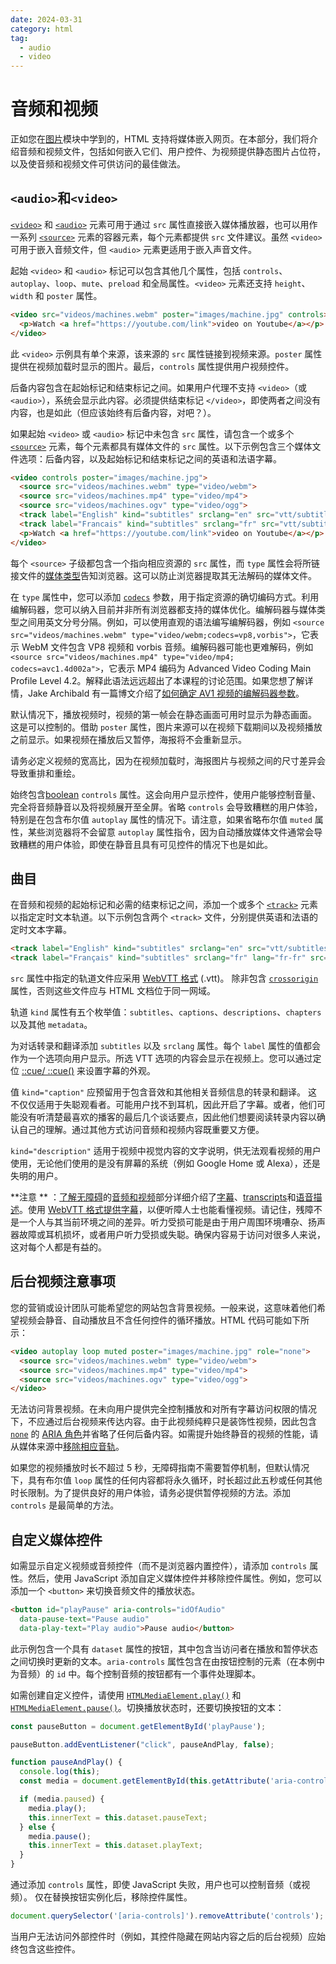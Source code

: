 ```yaml
---
date: 2024-03-31
category: html
tag:
  - audio
  - video
---
```


# 音频和视频


正如您在[图片](/blogs/web/html/images)模块中学到的，HTML 支持将媒体嵌入网页。在本部分，我们将介绍音频和视频文件，包括如何嵌入它们、用户控件、为视频提供静态图片占位符，以及使音频和视频文件可供访问的最佳做法。

## `<audio>`和`<video>`

[`<video>`](https://developer.mozilla.org/docs/Web/HTML/Element/video) 和 [`<audio>`](https://developer.mozilla.org/docs/Web/HTML/Element/audio) 元素可用于通过 `src` 属性直接嵌入媒体播放器，也可以用作一系列 [`<source>`](https://developer.mozilla.org/docs/Web/HTML/Element/source) 元素的容器元素，每个元素都提供 `src` 文件建议。虽然 `<video>` 可用于嵌入音频文件，但 `<audio>` 元素更适用于嵌入声音文件。

起始 `<video>` 和 `<audio>` 标记可以包含其他几个属性，包括 `controls`、`autoplay`、`loop`、`mute`、`preload` 和全局属性。`<video>` 元素还支持 `height`、`width` 和 `poster` 属性。

```html
<video src="videos/machines.webm" poster="images/machine.jpg" controls>
  <p>Watch <a href="https://youtube.com/link">video on Youtube</a></p>
</video>
```

此 `<video>` 示例具有单个来源，该来源的 `src` 属性链接到视频来源。`poster` 属性提供在视频加载时显示的图片。最后，`controls` 属性提供用户视频控件。

后备内容包含在起始标记和结束标记之间。如果用户代理不支持 `<video>`（或 `<audio>`），系统会显示此内容。必须提供结束标记 `</video>`，即使两者之间没有内容，也是如此（但应该始终有后备内容，对吧？）。

如果起始 `<video>` 或 `<audio>` 标记中未包含 `src` 属性，请包含一个或多个 [`<source>`](https://developer.mozilla.org/docs/Web/HTML/Element/source) 元素，每个元素都具有媒体文件的 `src` 属性。以下示例包含三个媒体文件选项：后备内容，以及起始标记和结束标记之间的英语和法语字幕。

```html
<video controls poster="images/machine.jpg">
  <source src="videos/machines.webm" type="video/webm">
  <source src="videos/machines.mp4" type="video/mp4">
  <source src="videos/machines.ogv" type="video/ogg">
  <track label="English" kind="subtitles" srclang="en" src="vtt/subtitles-en.vtt" default />
  <track label="Francais" kind="subtitles" srclang="fr" src="vtt/subtitles-fr.vtt" />
  <p>Watch <a href="https://youtube.com/link">video on Youtube</a></p>
</video>
```

每个 `<source>` 子级都包含一个指向相应资源的 `src` 属性，而 `type` 属性会将所链接文件的[媒体类型](https://developer.mozilla.org/docs/Web/Media/Formats/Containers)告知浏览器。这可以防止浏览器提取其无法解码的媒体文件。

在 `type` 属性中，您可以添加 [`codecs`](https://developer.mozilla.org/docs/Web/Media/Formats/codecs_parameter) 参数，用于指定资源的确切编码方式。利用编解码器，您可以纳入目前并非所有浏览器都支持的媒体优化。编解码器与媒体类型之间用英文分号分隔。例如，可以使用直观的语法编写编解码器，例如 `<source src="videos/machines.webm" type="video/webm;codecs=vp8,vorbis">`，它表示 WebM 文件包含 VP8 视频和 vorbis 音频。编解码器可能也更难解码，例如 `<source src="videos/machines.mp4" type="video/mp4; codecs=avc1.4d002a">`，它表示 MP4 编码为 Advanced Video Coding Main Profile Level 4.2。解释此语法远远超出了本课程的讨论范围。如果您想了解详情，Jake Archibald 有一篇博文介绍了[如何确定 AV1 视频的编解码器参数](https://jakearchibald.com/2022/html-codecs-parameter-for-av1/)。

默认情况下，播放视频时，视频的第一帧会在静态画面可用时显示为静态画面。 这是可以控制的。借助 `poster` 属性，图片来源可以在视频下载期间以及视频播放之前显示。如果视频在播放后又暂停，海报将不会重新显示。

请务必定义视频的宽高比，因为在视频加载时，海报图片与视频之间的尺寸差异会导致重排和重绘。

始终包含[boolean](/blogs/web/html/attributes#boolean_attributes) `controls` 属性。这会向用户显示控件，使用户能够控制音量、完全将音频静音以及将视频展开至全屏。省略 `controls` 会导致糟糕的用户体验，特别是在包含布尔值 `autoplay` 属性的情况下。请注意，如果省略布尔值 `muted` 属性，某些浏览器将不会留意 `autoplay` 属性指令，因为自动播放媒体文件通常会导致糟糕的用户体验，即使在静音且具有可见控件的情况下也是如此。

## 曲目

在音频和视频的起始标记和必需的结束标记之间，添加一个或多个 [`<track>`](https://developer.mozilla.org/docs/Web/HTML/Element/track) 元素以指定定时文本轨道。以下示例包含两个 `<track>` 文件，分别提供英语和法语的定时文本字幕。

```html
<track label="English" kind="subtitles" srclang="en" src="vtt/subtitles-en.vtt" default />
<track label="Français" kind="subtitles" srclang="fr" lang="fr-fr" src="vtt/subtitles-fr.vtt" />
```

`src` 属性中指定的轨道文件应采用 [WebVTT 格式](https://developer.mozilla.org/docs/Web/API/WebVTT_API) (.vtt)。 除非包含 [`crossorigin`](https://developer.mozilla.org/docs/Web/HTML/Attributes/crossorigin) 属性，否则这些文件应与 HTML 文档位于同一网域。

轨道 `kind` 属性有五个枚举值：`subtitles`、`captions`、`descriptions`、`chapters` 以及其他 `metadata`。

为对话转录和翻译添加 `subtitles` 以及 `srclang` 属性。每个 `label` 属性的值都会作为一个选项向用户显示。所选 VTT 选项的内容会显示在视频上。您可以通过定位 [::cue/ ::cue()](https://developer.mozilla.org/docs/Web/CSS/::cue) 来设置字幕的外观。

值 `kind="caption"` 应预留用于包含音效和其他相关音频信息的转录和翻译。 这不仅仅适用于失聪观看者。可能用户找不到耳机，因此开启了字幕。或者，他们可能没有听清楚最喜欢的播客的最后几个谈话要点，因此他们想要阅读转录内容以确认自己的理解。通过其他方式访问音频和视频内容既重要又方便。

`kind="description"` 适用于视频中视觉内容的文字说明，供无法观看视频的用户使用，无论他们使用的是没有屏幕的系统（例如 Google Home 或 Alexa），还是失明的用户。

**注意 ** ：[了解无障碍](/blogs/web/accessibility)的[音频和视频](/blogs/web/accessibility/video-audio)部分详细介绍了[字幕](/blogs/web/accessibility/video-audio#captions)、[transcripts](/blogs/web/accessibility/video-audio#transcripts)和[语音描述](/blogs/web/accessibility/video-audio#audio_descriptions)。使用 [WebVTT 格式](https://developer.mozilla.org/docs/Web/API/WebVTT_API)[提供字幕](https://developer.mozilla.org/docs/Web/Guide/Audio_and_video_delivery/Adding_captions_and_subtitles_to_HTML5_video)，以便听障人士也能看懂视频。请记住，残障不是一个人与其当前环境之间的差异。听力受损可能是由于用户周围环境嘈杂、扬声器故障或耳机损坏，或者用户听力受损或失聪。确保内容易于访问对很多人来说，这对每个人都是有益的。

## 后台视频注意事项

您的营销或设计团队可能希望您的网站包含背景视频。一般来说，这意味着他们希望视频会静音、自动播放且不含任何控件的循环播放。HTML 代码可能如下所示：

```html
<video autoplay loop muted poster="images/machine.jpg" role="none">
  <source src="videos/machines.webm" type="video/webm">
  <source src="videos/machines.mp4" type="video/mp4">
  <source src="videos/machines.ogv" type="video/ogg">
</video>
```

无法访问背景视频。在未向用户提供完全控制播放和对所有字幕访问权限的情况下，不应通过后台视频来传达内容。由于此视频纯粹只是装饰性视频，因此包含 [`none`](https://developer.mozilla.org/docs/Web/Accessibility/ARIA/Roles/none_role) 的 [ARIA 角色](https://developer.mozilla.org/docs/Web/Accessibility/ARIA/Roles)并省略了任何后备内容。如需提升始终静音的视频的性能，请从媒体来源中[移除相应音轨](https://gist.github.com/liangfu/97f877e311210fa0ae18a31fdd92982e)。

如果您的视频播放时长不超过 5 秒，无障碍指南不需要暂停机制，但默认情况下，具有布尔值 `loop` 属性的任何内容都将永久循环，时长超过此五秒或任何其他时长限制。为了提供良好的用户体验，请务必提供暂停视频的方法。添加 `controls` 是最简单的方法。

## 自定义媒体控件

如需显示自定义视频或音频控件（而不是浏览器内置控件），请添加 `controls` 属性。然后，使用 JavaScript 添加自定义媒体控件并移除控件属性。例如，您可以添加一个 `<button>` 来切换音频文件的播放状态。

```html
<button id="playPause" aria-controls="idOfAudio"
  data-pause-text="Pause audio"
  data-play-text="Play audio">Pause audio</button>
```

此示例包含一个具有 `dataset` 属性的按钮，其中包含当访问者在播放和暂停状态之间切换时更新的文本。`aria-controls` 属性包含在由按钮控制的元素（在本例中为音频）的 `id` 中。每个控制音频的按钮都有一个事件处理脚本。

如需创建自定义控件，请使用 [`HTMLMediaElement.play()`](https://developer.mozilla.org/docs/Web/API/HTMLMediaElement/play) 和 [`HTMLMediaElement.pause()`](https://developer.mozilla.org/docs/Web/API/HTMLMediaElement/pause)。切换播放状态时，还要切换按钮的文本：

```javascript
const pauseButton = document.getElementById('playPause');

pauseButton.addEventListener("click", pauseAndPlay, false);

function pauseAndPlay() {
  console.log(this);
  const media = document.getElementById(this.getAttribute('aria-controls'));

  if (media.paused) {
    media.play();
    this.innerText = this.dataset.pauseText;
  } else {
    media.pause();
    this.innerText = this.dataset.playText;
  }
}
```

通过添加 `controls` 属性，即使 JavaScript 失败，用户也可以控制音频（或视频）。 仅在替换按钮实例化后，移除控件属性。

```javascript
document.querySelector('[aria-controls]').removeAttribute('controls');
```

当用户无法访问外部控件时（例如，其控件隐藏在网站内容之后的后台视频）应始终包含这些控件。